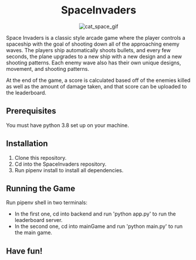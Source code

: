 <div style="text-align:center">
  <h1>SpaceInvaders</h1>
  <img src="https://64.media.tumblr.com/e80c9c7255009d0db947568085259260/tumblr_molqv5AfbP1r4xjo2o1_500.gifv" alt="cat_space_gif" />
</div>

Space Invaders is a classic style arcade game where the player controls a spaceship with the goal of shooting down all of the approaching enemy waves. The players ship automatically shoots bullets, and every few seconds, the plane upgrades to a new ship with a new design and a new shooting patterns. Each enemy wave also has their own unique designs, movement, and shooting patterns.

At the end of the game, a score is calculated based off of the enemies killed as well as the amount of damage taken, and that score can be uploaded to the leaderboard.

## Prerequisites

You must have python 3.8 set up on your machine.

## Installation

1. Clone this repository.
2. Cd into the SpaceInvaders repository.
3. Run pipenv install to install all dependencies.

## Running the Game

Run pipenv shell in two terminals: 

- In the first one, cd into backend and run 'python app.py' to run the leaderboard server.
- In the second one, cd into mainGame and run 'python main.py' to run the main game.

## Have fun!
